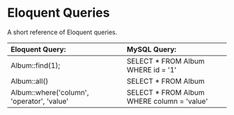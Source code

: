 Eloquent Queries 
====================================

A short reference of Eloquent queries.

| Eloquent Query:                            | MySQL Query:                               |
| :----------------------------------------- | :----------------------------------------- |
| Album::find(1);                            | SELECT * FROM Album WHERE id = '1'         |
| Album::all()                               | SELECT * FROM Album                        |
| Album::where('column', 'operator', 'value' | SELECT * FROM Album WHERE column = 'value' |
